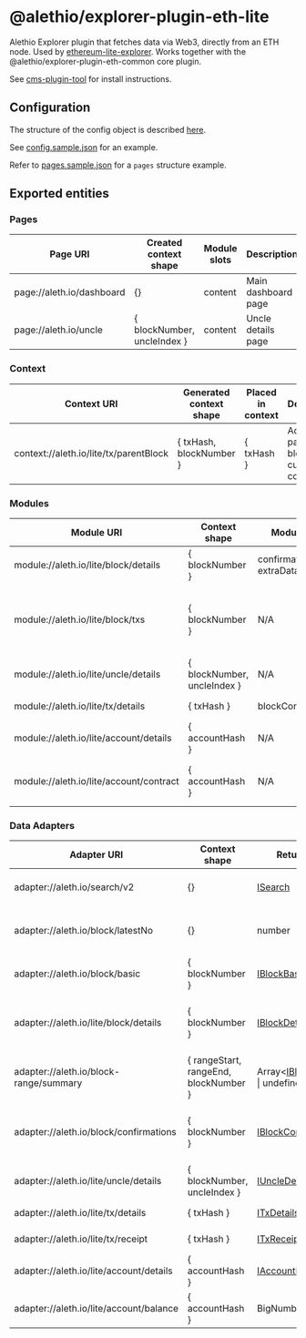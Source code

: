 # @alethio/explorer-plugin-eth-lite

Alethio Explorer plugin that fetches data via Web3, directly from an ETH node. Used by [ethereum-lite-explorer](https://github.com/Alethio/ethereum-lite-explorer). Works together with the @alethio/explorer-plugin-eth-common core plugin.

See [cms-plugin-tool](https://github.com/Alethio/cms-plugin-tool) for install instructions.

## Configuration

The structure of the config object is described [here](../../src/app/eth-lite/EthLitePluginConfig.ts).

See [config.sample.json](config.sample.json) for an example.

Refer to [pages.sample.json](pages.sample.json) for a `pages` structure example.

## Exported entities

### Pages

| Page URI | Created context shape | Module slots | Description | Implementation |
| --- | --- | --- | --- | --- |
| page://aleth.io/dashboard | {} | content | Main dashboard page | [dashboardPage](../../src/app/eth-lite/page/dashboardPage.ts) |
| page://aleth.io/uncle | { blockNumber, uncleIndex } | content | Uncle details page | [unclePage](../../src/app/eth-lite/page/unclePage.tsx) |

### Context

| Context URI | Generated context shape | Placed in context | Description | Implementation |
| --- | --- | --- | --- | --- |
| context://aleth.io/lite/tx/parentBlock | { txHash, blockNumber } | { txHash } | Adds the parent block to the current TX context | [txParentBlockContext](../../src/app/eth-lite/context/txParentBlockContext.ts) |

### Modules

| Module URI | Context shape | Module slots | Description | Implementation |
| --- | --- | --- | --- | --- |
| module://aleth.io/lite/block/details | { blockNumber } | confirmations, txs, extraData } | Block data fields | [blockDetailsModule](../../src/app/eth-lite/module/block/blockDetails/blockDetailsModule.ts) |
| module://aleth.io/lite/block/txs | { blockNumber } | N/A | Transactions in given block, in two visualizations (grid and heat map) | [blockTxsModule](../../src/app/eth-lite/module/block/blockTxs/blockTxsModule.ts) |
| module://aleth.io/lite/uncle/details | { blockNumber, uncleIndex } | N/A | Uncle data fields | [uncleDetailsModule](../../src/app/shared/module/uncle/uncleDetails/uncleDetailsModule.ts) |
| module://aleth.io/lite/tx/details | { txHash } | blockConfirmations | Transaction data fields | [txDetailsModule](../../src/app/eth-lite/module/tx/txDetails/txDetailsModule.ts) |
| module://aleth.io/lite/account/details | { accountHash } | N/A | Basic account data | [accountDetailsModule](../../src/app/eth-lite/module/account/accountDetailsModule.ts) |
| module://aleth.io/lite/account/contract | { accountHash } | N/A | Contract data (creation code etc.) | [accountContractModule](../../src/app/eth-lite/module/account/accountContractModule.ts) |

### Data Adapters

| Adapter URI | Context shape | Return type | Description | Implementation |
| --- | --- | --- | --- | --- |
| adapter://aleth.io/search/v2 | {} | [ISearch](../../src/app/shared/data/search/ISearch.ts) | Returns a search provider | [SearchAdapter](../../src/app/shared/adapter/SearchAdapter.ts) |
| adapter://aleth.io/block/latestNo | {} | number | Returns the latest block number on the chain | [LatestBlockNumberAdapter](../../src/app/shared/adapter/block/LatestBlockNumberAdapter.ts) |
| adapter://aleth.io/block/basic | { blockNumber } | [IBlockBasicInfo](../../src/app/shared/data/block/IBlockBasicInfo.ts) | Adapter for basic block data | [BlockBasicInfoAdapter](../../src/app/shared/adapter/block/BlockBasicInfoAdapter.ts) |
| adapter://aleth.io/lite/block/details | { blockNumber } | [IBlockDetails](../../src/app/eth-lite/data/block/details/IBlockDetails.ts) | Provides detailed block data specific to lite explorer | [BlockDetailsAdapter](../../src/app/eth-lite/adapter/block/BlockDetailsAdapter.ts) |
| adapter://aleth.io/block-range/summary | { rangeStart, rangeEnd, blockNumber } | Array<[IBlockTxCount](../../src/app/shared/data/block/value/IBlockTxCount.ts) \| undefined>| TX counts per block for a range of blocks | [BlockListAdapter](../../src/app/shared/adapter/block/BlockListAdapter.ts) |
| adapter://aleth.io/block/confirmations | { blockNumber } | [IBlockConfirmations](../../src/app/shared/adapter/block/BlockConfirmationsAdapter.ts) | Info about number of confirmations for a given block | [BlockConfirmationsAdapter](../../src/app/shared/adapter/block/BlockConfirmationsAdapter.ts) |
| adapter://aleth.io/lite/uncle/details | { blockNumber, uncleIndex } | [IUncleDetails](../../src/app/eth-lite/data/uncle/IUncleDetails.ts) | Uncle data fields | [UncleDetailsAdapter](../../src/app/eth-lite/adapter/uncle/UncleDetailsAdapter.ts) |
| adapter://aleth.io/lite/tx/details | { txHash } | [ITxDetails](../../src/app/eth-lite/data/tx/details/ITxDetails.ts) | Transaction data fields | [TxDetailsAdapter](../../src/app/eth-lite/adapter/tx/TxDetailsAdapter.ts) |
| adapter://aleth.io/lite/tx/receipt | { txHash } | [ITxReceipt](../../src/app/eth-lite/data/tx/receipt/ITxReceipt.ts) | Tx receipt data | [TxReceiptAdapter](../../src/app/eth-lite/adapter/tx/TxReceiptAdapter.ts) |
| adapter://aleth.io/lite/account/details | { accountHash } | [IAccountDetails](../../src/app/eth-lite/data/account/IAccountDetails.ts) | Basic account data | [AccountDetailsAdapter](../../src/app/eth-lite/adapter/account/AccountDetailsAdapter.ts) |
| adapter://aleth.io/lite/account/balance | { accountHash } | BigNumber | Total account balance in ETH |[AccountBalanceAdapter](../../src/app/eth-lite/adapter/account/AccountBalanceAdapter.ts) |


